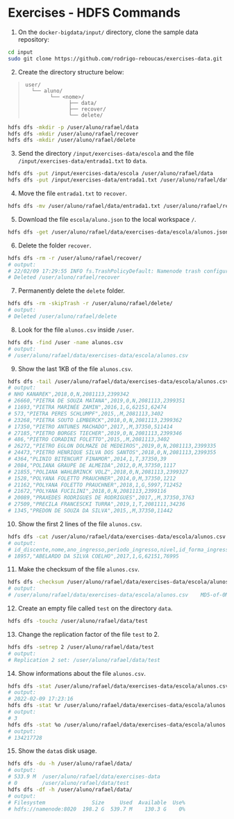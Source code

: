# Exercises - HDFS Commands

1. On the `docker-bigdata/input/` directory, clone the sample data repository:

  ```bash
  cd input
  sudo git clone https://github.com/rodrigo-reboucas/exercises-data.git
  ```

2. Create the directory structure below:

  >```
  > user/
  >   └── aluno/
  >         └── <nome>/
  >               ├── data/
  >               ├── recover/
  >               └── delete/
  >```

  ```bash
  hdfs dfs -mkdir -p /user/aluno/rafael/data
  hdfs dfs -mkdir /user/aluno/rafael/recover
  hdfs dfs -mkdir /user/aluno/rafael/delete
  ```

3. Send the directory `/input/exercises-data/escola` and the file `/input/exercises-data/entrada1.txt` to `data`.

  ```bash
  hdfs dfs -put /input/exercises-data/escola /user/aluno/rafael/data
  hdfs dfs -put /input/exercises-data/entrada1.txt /user/aluno/rafael/data
  ```

4. Move the file `entrada1.txt` to `recover`.

  ```bash
  hdfs dfs -mv /user/aluno/rafael/data/entrada1.txt /user/aluno/rafael/recover/
  ```

5. Download the file `escola/aluno.json` to the local workspace `/`.

  ```bash
  hdfs dfs -get /user/aluno/rafael/data/exercises-data/escola/alunos.json /
  ```

6. Delete the folder `recover`.

  ```bash
  hdfs dfs -rm -r /user/aluno/rafael/recover/
  # output:
  # 22/02/09 17:29:55 INFO fs.TrashPolicyDefault: Namenode trash configuration: Deletion interval = 0 minutes, Emptier interval = 0 minutes.
  # Deleted /user/aluno/rafael/recover
  ```

7. Permanently delete the `delete` folder.

  ```bash
  hdfs dfs -rm -skipTrash -r /user/aluno/rafael/delete/
  # output:
  # Deleted /user/aluno/rafael/delete
  ```

8. Look for the file `alunos.csv` inside `/user`.

  ```bash
  hdfs dfs -find /user -name alunos.csv
  # output:
  # /user/aluno/rafael/data/exercises-data/escola/alunos.csv
  ```

9. Show the last 1KB of the file `alunos.csv`.

  ```bash
  hdfs dfs -tail /user/aluno/rafael/data/exercises-data/escola/alunos.csv
  # output:
  # NHO KANAREK",2018,0,N,2081113,2399342
  # 26660,"PIETRA DE SOUZA MATANA",2019,0,N,2081113,2399351
  # 11693,"PIETRA MARINÉE ZAMIN",2016,1,G,62151,62474
  # 573,"PIETRA PERES SCHLUMPF",2015,,M,2081113,3402
  # 23268,"PIETRA SOUTO LEMBERCK",2018,0,N,2081113,2399362
  # 17350,"PIETRO ANTUNES MACHADO",2017,,M,37350,511414
  # 27185,"PIETRO BORGES TIECHER",2019,0,N,2081113,2399346
  # 486,"PIETRO CORADINI FOLETTO",2015,,M,2081113,3402
  # 26272,"PIETRO EGLON DOLMAZE DE MEDEIROS",2019,0,N,2081113,2399335
  # 24473,"PIETRO HENRIQUE SILVA DOS SANTOS",2018,0,N,2081113,2399355
  # 4364,"PLINIO BITENCURT FINAMOR",2014,1,T,37350,39
  # 2084,"POLIANA GRAUPE DE ALMEIDA",2012,0,M,37350,1117
  # 21855,"POLIANA WAHLBRINCK VOLZ",2018,0,N,2081113,2399327
  # 1528,"POLYANA FOLETTO PRAUCHNER",2014,0,M,37350,1212
  # 21162,"POLYANA FOLETTO PRAUCHNER",2018,1,G,5997,712452
  # 21672,"POLYANA FUCILINI",2018,0,N,2081113,2399116
  # 20089,"PRAXEDES RODRIGUES DE RODRIGUES",2017,,M,37350,3763
  # 27509,"PRECILA FRANCESCKI TURRA",2019,1,T,2081111,34236
  # 1345,"PREDON DE SOUZA DA SILVA",2015,,M,37350,11442
  ```

10. Show the first 2 lines of the file `alunos.csv`.

  ```bash
  hdfs dfs -cat /user/aluno/rafael/data/exercises-data/escola/alunos.csv | head -n 2
  # output:
  # id_discente,nome,ano_ingresso,periodo_ingresso,nivel,id_forma_ingresso,id_curso
  # 18957,"ABELARDO DA SILVA COELHO",2017,1,G,62151,76995
  ```

11. Make the checksum of the file `alunos.csv`.

  ```bash
  hdfs dfs -checksum /user/aluno/rafael/data/exercises-data/escola/alunos.csv | head -n 2
  # output:
  # /user/aluno/rafael/data/exercises-data/escola/alunos.csv	MD5-of-0MD5-of-512CRC32C	000002000000000000000000164b9235a4d65a1e8ebfe12eb97ac471
  ```

12. Create an empty file called `test` on the directory `data`.

  ```bash
  hdfs dfs -touchz /user/aluno/rafael/data/test
  ```

13. Change the replication factor of the file `test` to 2.

  ```bash
  hdfs dfs -setrep 2 /user/aluno/rafael/data/test
  # output:
  # Replication 2 set: /user/aluno/rafael/data/test
  ```

14. Show informations about the file `alunos.csv`.

  ```bash
  hdfs dfs -stat /user/aluno/rafael/data/exercises-data/escola/alunos.csv
  # output:
  # 2022-02-09 17:23:16
  hdfs dfs -stat %r /user/aluno/rafael/data/exercises-data/escola/alunos.csv
  # output:
  # 3
  hdfs dfs -stat %o /user/aluno/rafael/data/exercises-data/escola/alunos.csv
  # output:
  # 134217728
  ```

15. Show the `data`s disk usage.

  ```bash
  hdfs dfs -du -h /user/aluno/rafael/data/
  # output:
  # 533.9 M  /user/aluno/rafael/data/exercises-data
  # 0        /user/aluno/rafael/data/test
  hdfs dfs -df -h /user/aluno/rafael/data/
  # output:
  # Filesystem               Size     Used  Available  Use%
  # hdfs://namenode:8020  198.2 G  539.7 M    130.3 G    0%
  ```
